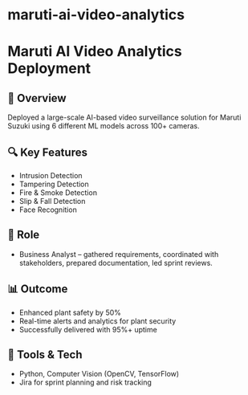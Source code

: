 # maruti-ai-video-analytics
# Maruti AI Video Analytics Deployment

## 🚀 Overview
Deployed a large-scale AI-based video surveillance solution for Maruti Suzuki using 6 different ML models across 100+ cameras.

## 🔍 Key Features
- Intrusion Detection
- Tampering Detection
- Fire & Smoke Detection
- Slip & Fall Detection
- Face Recognition

## 💼 Role
- Business Analyst – gathered requirements, coordinated with stakeholders, prepared documentation, led sprint reviews.

## 📊 Outcome
- Enhanced plant safety by 50%
- Real-time alerts and analytics for plant security
- Successfully delivered with 95%+ uptime

## 📌 Tools & Tech
- Python, Computer Vision (OpenCV, TensorFlow)
- Jira for sprint planning and risk tracking
